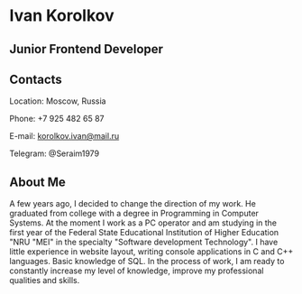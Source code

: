 # Ivan Korolkov

## Junior Frontend Developer

## Contacts

Location: Moscow, Russia

Phone: +7 925 482 65 87

E-mail: korolkov.ivan@mail.ru

Telegram: @Seraim1979

## About Me

A few years ago, I decided to change the direction of my work.
He graduated from college with a degree in Programming in Computer Systems. At the moment I work as a PC operator and am
studying in the first year of the Federal State Educational Institution of Higher Education "NRU "MEI" in the specialty "Software development Technology".
I have little experience in website layout, writing console applications in C and C++ languages.
Basic knowledge of SQL. In the process of work, I am ready to constantly increase my level of knowledge,
improve my professional qualities and skills.


